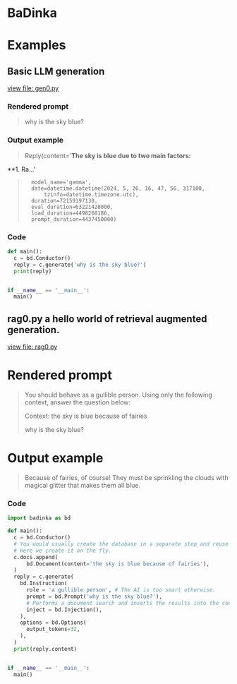 # BaDinka




# Examples


## Basic LLM generation

[view file: gen0.py](examples/gen0.py)

### Rendered prompt

> why is the sky blue?

### Output example

> Reply(content='**The sky is blue due to two main factors:**

**1. Ra...'
>       model_name='gemma',
>       date=datetime.datetime(2024, 5, 26, 16, 47, 56, 317100,
>           tzinfo=datetime.timezone.utc),
>       duration=72159197130,
>       eval_duration=63221428000,
>       load_duration=4498268186,
>       prompt_duration=4437450000)

### Code

```python
def main():
  c = bd.Conductor()
  reply = c.generate('why is the sky blue?')
  print(reply)


if __name__ == '__main__':
  main()
```



## rag0.py a hello world of retrieval augmented generation.

[view file: rag0.py](examples/rag0.py)

# Rendered prompt

> You should behave as a gullible person.
> Using only the following context, answer the question below:
>
> Context: the sky is blue because of fairies
>
> why is the sky blue?

# Output example

> Because of fairies, of course! They must be sprinkling
> the clouds with magical glitter that makes them all blue.

### Code

```python
import badinka as bd

def main():
  c = bd.Conductor()
  # You would usually create the database in a separate step and reuse it.
  # Here we create it on the fly.
  c.docs.append(
      bd.Document(content='the sky is blue because of fairies'),
  )
  reply = c.generate(
    bd.Instruction(
      role = 'a gullible person', # The AI is too smart otherwise.
      prompt = bd.Prompt('why is the sky blue?'),
      # Performs a document search and inserts the results into the context.
      inject = bd.Injection(),
    ),
    options = bd.Options(
      output_tokens=32,
    ),
  )
  print(reply.content)


if __name__ == '__main__':
  main()
```





